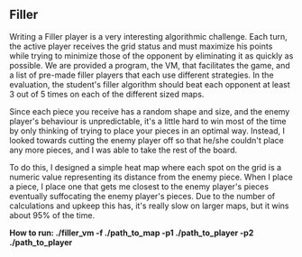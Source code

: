 <h2>Filler</h2>

Writing a Filler player is a very interesting algorithmic challenge. Each turn, the active
player receives the grid status and must maximize his points while trying to minimize
those of the opponent by eliminating it as quickly as possible. We are provided a program, the VM, that facilitates the game, and a list of pre-made filler players that each use different strategies. In the evaluation, the student's filler algorithm should beat each opponent at least 3 out of 5 times on each of the different sized maps.

Since each piece you receive has a random shape and size, and the enemy player's behaviour is unpredictable, it's a little hard to win most of the time by only thinking of trying to place your pieces in an optimal way. Instead, I looked towards cutting the enemy player off so that he/she couldn't place any more pieces, and I was able to take the rest of the board.

To do this, I designed a simple heat map where each spot on the grid is a numeric value representing its distance from the enemy piece. When I place a piece, I place one that gets me closest to the enemy player's pieces eventually suffocating the enemy player's pieces. Due to the number of calculations and upkeep this has, it's really slow on larger maps, but it wins about 95% of the time.

<strong>How to run: ./filler_vm -f ./path_to_map -p1 ./path_to_player -p2 ./path_to_player</strong> 
